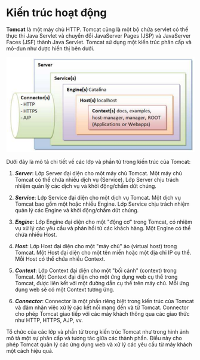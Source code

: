 # Kiến trúc hoạt động

**Tomcat** là một máy chủ HTTP. Tomcat cũng là một bộ chứa servlet có thể thực thi Java Servlet và chuyển đổi JavaServer Pages (JSP) và JavaServer Faces (JSF) thành Java Servlet. Tomcat sử dụng một kiến trúc phân cấp và mô-đun như được hiển thị bên dưới.

![img](./imgs/tomcat3.png)

Dưới đây là mô tả chi tiết về các lớp và phần tử trong kiến trúc của Tomcat:

1. ***Server***: Lớp Server đại diện cho một máy chủ Tomcat. Một máy chủ Tomcat có thể chứa nhiều dịch vụ (Service). Lớp Server chịu trách nhiệm quản lý các dịch vụ và khởi động/chấm dứt chúng.

2. ***Service***: Lớp Service đại diện cho một dịch vụ Tomcat. Một dịch vụ Tomcat bao gồm một hoặc nhiều Engine. Lớp Service chịu trách nhiệm quản lý các Engine và khởi động/chấm dứt chúng.

3. ***Engine***: Lớp Engine đại diện cho một "động cơ" trong Tomcat, có nhiệm vụ xử lý các yêu cầu và phản hồi từ các khách hàng. Một Engine có thể chứa nhiều Host.

4. ***Host***: Lớp Host đại diện cho một "máy chủ" ảo (virtual host) trong Tomcat. Một Host đại diện cho một tên miền hoặc một địa chỉ IP cụ thể. Mỗi Host có thể chứa nhiều Context.

5. ***Context***: Lớp Context đại diện cho một "bối cảnh" (context) trong Tomcat. Một Context đại diện cho một ứng dụng web cụ thể trong Tomcat, được liên kết với một đường dẫn cụ thể trên máy chủ. Mỗi ứng dụng web sẽ có một Context tương ứng.

6. ***Connector***: Connector là một phần riêng biệt trong kiến trúc của Tomcat và đảm nhận việc xử lý các kết nối mạng đến và từ Tomcat. Connector cho phép Tomcat giao tiếp với các máy khách thông qua các giao thức như HTTP, HTTPS, AJP, vv.

Tổ chức của các lớp và phần tử trong kiến trúc Tomcat như trong hình ảnh mô tả một sự phân cấp và tương tác giữa các thành phần. Điều này cho phép Tomcat quản lý các ứng dụng web và xử lý các yêu cầu từ máy khách một cách hiệu quả.
